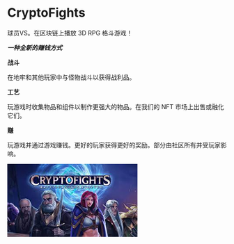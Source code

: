 # CryptoFights

球员VS。在区块链上播放 3D RPG 格斗游戏！

***一种全新的赚钱方式***

**战斗**

在地牢和其他玩家中与怪物战斗以获得战利品。

**工艺**

玩游戏时收集物品和组件以制作更强大的物品。在我们的 NFT 市场上出售或融化它们。

**赚**

玩游戏并通过游戏赚钱。更好的玩家获得更好的奖励。部分由社区所有并受玩家影响。

![download](download.jpg)

